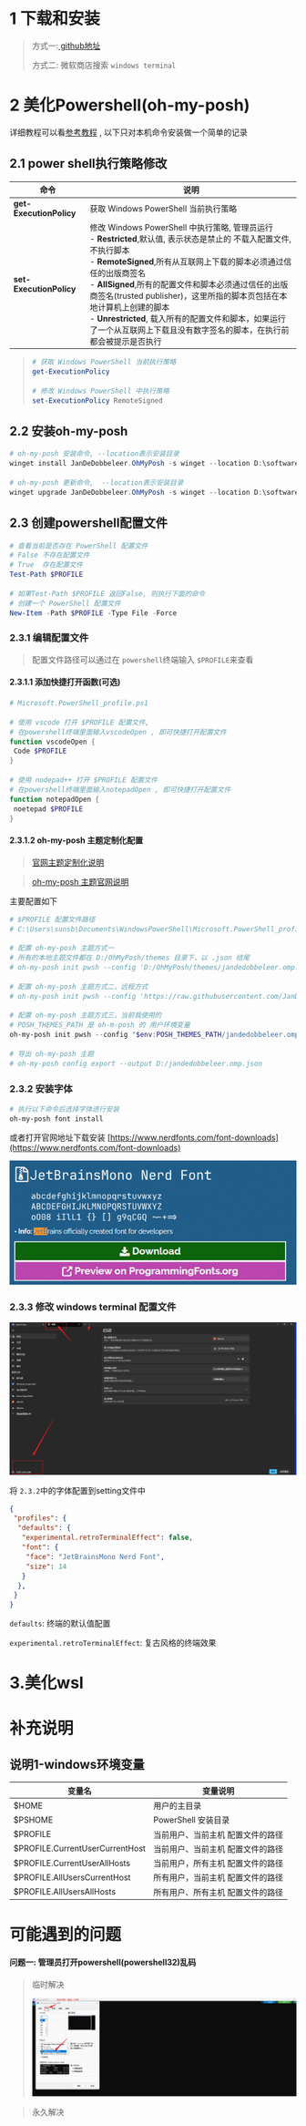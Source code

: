 # 1 下载和安装

> 方式一:[ github地址](https://github.com/microsoft/terminal)
>
> 方式二: 微软商店搜索 `windows terminal`

# 2 美化Powershell(oh-my-posh)

详细教程可以看[参考教程](https://mdnice.com/writing/b8671c3d1e0c4c72ac98a54b64f067bc) , 以下只对本机命令安装做一个简单的记录

## 2.1 power shell执行策略修改

| 命令                          | 说明                                                                                                                                                                                                                                                                                                                                                                                                                                                                                               |
| ----------------------------- | -------------------------------------------------------------------------------------------------------------------------------------------------------------------------------------------------------------------------------------------------------------------------------------------------------------------------------------------------------------------------------------------------------------------------------------------------------------------------------------------------- |
| **get-ExecutionPolicy** | 获取 Windows PowerShell 当前执行策略                                                                                                                                                                                                                                                                                                                                                                                                                                                               |
| **set-ExecutionPolicy** | 修改 Windows PowerShell 中执行策略, 管理员运行<br />- **Restricted**,默认值, 表示状态是禁止的 不载入配置文件, 不执行脚本<br />- **RemoteSigned**,所有从互联网上下载的脚本必须通过信任的出版商签名<br />- **AllSigned**,所有的配置文件和脚本必须通过信任的出版商签名(trusted publisher)，这里所指的脚本页包括在本地计算机上创建的脚本<br />- **Unrestricted**, 载入所有的配置文件和脚本，如果运行了一个从互联网上下载且没有数字签名的脚本，在执行前都会被提示是否执行 |

> ```powershell
> # 获取 Windows PowerShell 当前执行策略
> get-ExecutionPolicy
>
> # 修改 Windows PowerShell 中执行策略
> set-ExecutionPolicy RemoteSigned
> ```

## 2.2 安装oh-my-posh

```powershell
# oh-my-posh 安装命令, --location表示安装目录
winget install JanDeDobbeleer.OhMyPosh -s winget --location D:\software\OhMyPosh

# oh-my-posh 更新命令,  --location表示安装目录
winget upgrade JanDeDobbeleer.OhMyPosh -s winget --location D:\software\OhMyPosh
```

## 2.3 创建powershell配置文件

```powershell
# 查看当前是否存在 PowerShell 配置文件
# False 不存在配置文件
# True  存在配置文件
Test-Path $PROFILE

# 如果Test-Path $PROFILE 返回False, 则执行下面的命令
# 创建一个 PowerShell 配置文件
New-Item -Path $PROFILE -Type File -Force
```

### 2.3.1 编辑配置文件

> 配置文件路径可以通过在 `powershell`终端输入 `$PROFILE`来查看

#### 2.3.1.1 添加快捷打开函数(可选)

```powershell
# Microsoft.PowerShell_profile.ps1

# 使用 vscode 打开 $PROFILE 配置文件,  
# 在powershell终端里面输入vscodeOpen , 即可快捷打开配置文件
function vscodeOpen {
 Code $PROFILE
}

# 使用 nodepad++ 打开 $PROFILE 配置文件
# 在powershell终端里面输入notepadOpen , 即可快捷打开配置文件
function notepadOpen {
 noetepad $PROFILE
}
```

#### 2.3.1.2 oh-my-posh 主题定制化配置

> [官网主题定制化说明](https://ohmyposh.dev/docs/installation/customize)

> [oh-my-posh 主题官网说明](https://ohmyposh.dev/docs/themes)

主要配置如下

```powershell
# $PROFILE 配置文件路径
# C:\Users\sunsb\Documents\WindowsPowerShell\Microsoft.PowerShell_profile.ps1

# 配置 oh-my-posh 主题方式一
# 所有的本地主题文件都在 D:/OhMyPosh/themes 目录下，以 .json 结尾
# oh-my-posh init pwsh --config 'D:/OhMyPosh/themes/jandedobbeleer.omp.json' | Invoke-Expression

# 配置 oh-my-posh 主题方式二，远程方式
# oh-my-posh init pwsh --config 'https://raw.githubusercontent.com/JanDeDobbeleer/oh-my-posh/main/themes/jandedobbeleer.omp.json' | Invoke-Expression

# 配置 oh-my-posh 主题方式三，当前我使用的
# POSH_THEMES_PATH 是 oh-m-posh 的 用户环境变量
oh-my-posh init pwsh --config "$env:POSH_THEMES_PATH/jandedobbeleer.omp.json" | Invoke-Expression

# 导出 oh-my-posh 主题
# oh-my-posh config export --output D:/jandedobbeleer.omp.json
```

### 2.3.2 安装字体

```powershell
# 执行以下命令后选择字体进行安装
oh-my-posh font install
```

或者打开官网地址下载安装 [https://www.nerdfonts.com/font-downloads](https://www.nerdfonts.com/font-downloads)

![1688367217706](./image/1.windows-terminal说明/字体下载样例.png)

### 2.3.3 修改 windows terminal 配置文件

![1688366876610](./image/1.windows-terminal说明/setting.png)

将 `2.3.2`中的字体配置到setting文件中

```json
{
 "profiles": {
  "defaults": {
   "experimental.retroTerminalEffect": false,
   "font": {
    "face": "JetBrainsMono Nerd Font",
    "size": 14
   }
  },
 }
}
```

`defaults`: 终端的默认值配置

`experimental.retroTerminalEffect`: 复古风格的终端效果

# 3.美化wsl

# 补充说明

## 说明1-windows环境变量

| 变量名                          | 变量说明                          |
| ------------------------------- | --------------------------------- |
| $HOME                           | 用户的主目录                      |
| $PSHOME                         | PowerShell 安装目录               |
| $PROFILE                        | 当前用户、当前主机 配置文件的路径 |
| $PROFILE.CurrentUserCurrentHost | 当前用户、当前主机 配置文件的路径 |
| $PROFILE.CurrentUserAllHosts    | 当前用户，所有主机 配置文件的路径 |
| $PROFILE.AllUsersCurrentHost    | 所有用户，当前主机 配置文件的路径 |
| $PROFILE.AllUsersAllHosts       | 所有用户、所有主机 配置文件的路径 |

# 可能遇到的问题

#### 问题一: 管理员打开powershell(powershell32)乱码

> 临时解决
>
> ![1688434844735](image/1.windows-terminal说明/1688434844735.png)

> 永久解决

